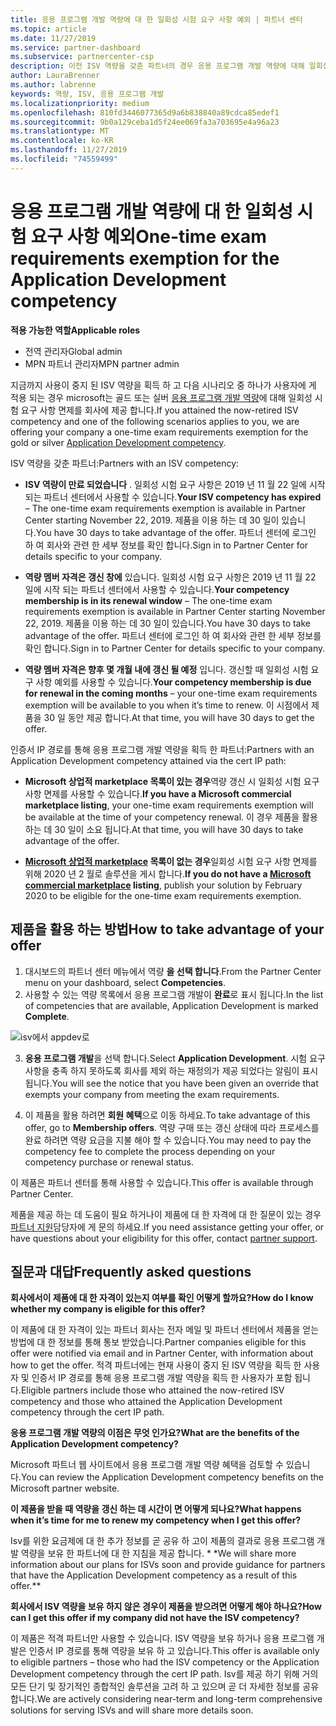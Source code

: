 ```yaml
---
title: 응용 프로그램 개발 역량에 대 한 일회성 시험 요구 사항 예외 | 파트너 센터
ms.topic: article
ms.date: 11/27/2019
ms.service: partner-dashboard
ms.subservice: partnercenter-csp
description: 이전 ISV 역량을 갖춘 파트너의 경우 응용 프로그램 개발 역량에 대해 일회성 시험 요구 사항 예외를 얻는 방법을 알아보세요.
author: LauraBrenner
ms.author: labrenne
keywords: 역량, ISV, 응용 프로그램 개발
ms.localizationpriority: medium
ms.openlocfilehash: 810fd3446077365d9a6b838840a89cdca85edef1
ms.sourcegitcommit: 9b0a129ceba1d5f24ee069fa3a703695e4a96a23
ms.translationtype: MT
ms.contentlocale: ko-KR
ms.lasthandoff: 11/27/2019
ms.locfileid: "74559499"
---
```

# <a name="one-time-exam-requirements-exemption-for-the-application-development-competency"></a><span data-ttu-id="a3c7f-104">응용 프로그램 개발 역량에 대 한 일회성 시험 요구 사항 예외</span><span class="sxs-lookup"><span data-stu-id="a3c7f-104">One-time exam requirements exemption for the Application Development competency</span></span>

<span data-ttu-id="a3c7f-105">**적용 가능한 역할**</span><span class="sxs-lookup"><span data-stu-id="a3c7f-105">**Applicable roles**</span></span>

- <span data-ttu-id="a3c7f-106">전역 관리자</span><span class="sxs-lookup"><span data-stu-id="a3c7f-106">Global admin</span></span>
- <span data-ttu-id="a3c7f-107">MPN 파트너 관리자</span><span class="sxs-lookup"><span data-stu-id="a3c7f-107">MPN partner admin</span></span>

<span data-ttu-id="a3c7f-108">지금까지 사용이 중지 된 ISV 역량을 획득 하 고 다음 시나리오 중 하나가 사용자에 게 적용 되는 경우 microsoft는 골드 또는 실버 [응용 프로그램 개발 역량](https://partner.microsoft.com/membership/application-development-competency)에 대해 일회성 시험 요구 사항 면제를 회사에 제공 합니다.</span><span class="sxs-lookup"><span data-stu-id="a3c7f-108">If you attained the now-retired ISV competency and one of the following scenarios applies to you, we are offering your company a one-time exam requirements exemption for the gold or silver [Application Development competency](https://partner.microsoft.com/membership/application-development-competency).</span></span> 

<span data-ttu-id="a3c7f-109">ISV 역량을 갖춘 파트너:</span><span class="sxs-lookup"><span data-stu-id="a3c7f-109">Partners with an ISV competency:</span></span>

- <span data-ttu-id="a3c7f-110">**ISV 역량이 만료 되었습니다** . 일회성 시험 요구 사항은 2019 년 11 월 22 일에 시작 되는 파트너 센터에서 사용할 수 있습니다.</span><span class="sxs-lookup"><span data-stu-id="a3c7f-110">**Your ISV competency has expired** – The one-time exam requirements exemption is available in Partner Center starting November 22, 2019.</span></span> <span data-ttu-id="a3c7f-111">제품을 이용 하는 데 30 일이 있습니다.</span><span class="sxs-lookup"><span data-stu-id="a3c7f-111">You have 30 days to take advantage of the offer.</span></span> <span data-ttu-id="a3c7f-112">파트너 센터에 로그인 하 여 회사와 관련 한 세부 정보를 확인 합니다.</span><span class="sxs-lookup"><span data-stu-id="a3c7f-112">Sign in to Partner Center for details specific to your company.</span></span>

- <span data-ttu-id="a3c7f-113">**역량 멤버 자격은 갱신 창에** 있습니다. 일회성 시험 요구 사항은 2019 년 11 월 22 일에 시작 되는 파트너 센터에서 사용할 수 있습니다.</span><span class="sxs-lookup"><span data-stu-id="a3c7f-113">**Your competency membership is in its renewal window** – The one-time exam requirements exemption is available in Partner Center starting November 22, 2019.</span></span> <span data-ttu-id="a3c7f-114">제품을 이용 하는 데 30 일이 있습니다.</span><span class="sxs-lookup"><span data-stu-id="a3c7f-114">You have 30 days to take advantage of the offer.</span></span> <span data-ttu-id="a3c7f-115">파트너 센터에 로그인 하 여 회사와 관련 한 세부 정보를 확인 합니다.</span><span class="sxs-lookup"><span data-stu-id="a3c7f-115">Sign in to Partner Center for details specific to your company.</span></span>

- <span data-ttu-id="a3c7f-116">**역량 멤버 자격은 향후 몇 개월 내에 갱신 될 예정** 입니다. 갱신할 때 일회성 시험 요구 사항 예외를 사용할 수 있습니다.</span><span class="sxs-lookup"><span data-stu-id="a3c7f-116">**Your competency membership is due for renewal in the coming months** – your one-time exam requirements exemption will be available to you when it’s time to renew.</span></span> <span data-ttu-id="a3c7f-117">이 시점에서 제품을 30 일 동안 제공 합니다.</span><span class="sxs-lookup"><span data-stu-id="a3c7f-117">At that time, you will have 30 days to get the offer.</span></span>

<span data-ttu-id="a3c7f-118">인증서 IP 경로를 통해 응용 프로그램 개발 역량을 획득 한 파트너:</span><span class="sxs-lookup"><span data-stu-id="a3c7f-118">Partners with an Application Development competency attained via the cert IP path:</span></span>

- <span data-ttu-id="a3c7f-119">**Microsoft 상업적 marketplace 목록이 있는 경우**역량 갱신 시 일회성 시험 요구 사항 면제를 사용할 수 있습니다.</span><span class="sxs-lookup"><span data-stu-id="a3c7f-119">**If you have a Microsoft commercial marketplace listing**, your one-time exam requirements exemption will be available at the time of your competency renewal.</span></span> <span data-ttu-id="a3c7f-120">이 경우 제품을 활용 하는 데 30 일이 소요 됩니다.</span><span class="sxs-lookup"><span data-stu-id="a3c7f-120">At that time, you will have 30 days to take advantage of the offer.</span></span>

- <span data-ttu-id="a3c7f-121">**[Microsoft 상업적 marketplace](https://azure.microsoft.com/overview/commercial-marketplace/) 목록이 없는 경우**일회성 시험 요구 사항 면제를 위해 2020 년 2 월로 솔루션을 게시 합니다.</span><span class="sxs-lookup"><span data-stu-id="a3c7f-121">**If you do not have a [Microsoft commercial marketplace](https://azure.microsoft.com/overview/commercial-marketplace/) listing**, publish your solution by February 2020 to be eligible for the one-time exam requirements exemption.</span></span>

## <a name="how-to-take-advantage-of-your-offer"></a><span data-ttu-id="a3c7f-122">제품을 활용 하는 방법</span><span class="sxs-lookup"><span data-stu-id="a3c7f-122">How to take advantage of your offer</span></span>

1. <span data-ttu-id="a3c7f-123">대시보드의 파트너 센터 메뉴에서 역량 **을 선택 합니다**.</span><span class="sxs-lookup"><span data-stu-id="a3c7f-123">From the Partner Center menu on your dashboard, select **Competencies**.</span></span>
2. <span data-ttu-id="a3c7f-124">사용할 수 있는 역량 목록에서 응용 프로그램 개발이 **완료**로 표시 됩니다.</span><span class="sxs-lookup"><span data-stu-id="a3c7f-124">In the list of competencies that are available, Application Development is marked **Complete**.</span></span>

![isv에서 appdev로](images/appdev.png)

3. <span data-ttu-id="a3c7f-126">**응용 프로그램 개발**을 선택 합니다.</span><span class="sxs-lookup"><span data-stu-id="a3c7f-126">Select **Application Development**.</span></span> <span data-ttu-id="a3c7f-127">시험 요구 사항을 충족 하지 못하도록 회사를 제외 하는 재정의가 제공 되었다는 알림이 표시 됩니다.</span><span class="sxs-lookup"><span data-stu-id="a3c7f-127">You will see the notice that you have been given an override that exempts your company from meeting the exam requirements.</span></span> 

4. <span data-ttu-id="a3c7f-128">이 제품을 활용 하려면 **회원 혜택**으로 이동 하세요.</span><span class="sxs-lookup"><span data-stu-id="a3c7f-128">To take advantage of this offer, go to **Membership offers**.</span></span> <span data-ttu-id="a3c7f-129">역량 구매 또는 갱신 상태에 따라 프로세스를 완료 하려면 역량 요금을 지불 해야 할 수 있습니다.</span><span class="sxs-lookup"><span data-stu-id="a3c7f-129">You may need to pay the competency fee to complete the process depending on your competency purchase or renewal status.</span></span> 

<span data-ttu-id="a3c7f-130">이 제품은 파트너 센터를 통해 사용할 수 있습니다.</span><span class="sxs-lookup"><span data-stu-id="a3c7f-130">This offer is available through Partner Center.</span></span>

<span data-ttu-id="a3c7f-131">제품을 제공 하는 데 도움이 필요 하거나이 제품에 대 한 자격에 대 한 질문이 있는 경우 [파트너 지원](https://partner.microsoft.com/Support)담당자에 게 문의 하세요.</span><span class="sxs-lookup"><span data-stu-id="a3c7f-131">If you need assistance getting your offer, or have questions about your eligibility for this offer, contact [partner support](https://partner.microsoft.com/Support).</span></span> 

## <a name="frequently-asked-questions"></a><span data-ttu-id="a3c7f-132">질문과 대답</span><span class="sxs-lookup"><span data-stu-id="a3c7f-132">Frequently asked questions</span></span>

<span data-ttu-id="a3c7f-133">**회사에서이 제품에 대 한 자격이 있는지 여부를 확인 어떻게 할까요?**</span><span class="sxs-lookup"><span data-stu-id="a3c7f-133">**How do I know whether my company is eligible for this offer?**</span></span>

<span data-ttu-id="a3c7f-134">이 제품에 대 한 자격이 있는 파트너 회사는 전자 메일 및 파트너 센터에서 제품을 얻는 방법에 대 한 정보를 통해 통보 받았습니다.</span><span class="sxs-lookup"><span data-stu-id="a3c7f-134">Partner companies eligible for this offer were notified via email and in Partner Center, with information about how to get the offer.</span></span> <span data-ttu-id="a3c7f-135">적격 파트너에는 현재 사용이 중지 된 ISV 역량을 획득 한 사용자 및 인증서 IP 경로를 통해 응용 프로그램 개발 역량을 획득 한 사용자가 포함 됩니다.</span><span class="sxs-lookup"><span data-stu-id="a3c7f-135">Eligible partners include those who attained the now-retired ISV competency and those who attained the Application Development competency through the cert IP path.</span></span> 

<span data-ttu-id="a3c7f-136">**응용 프로그램 개발 역량의 이점은 무엇 인가요?**</span><span class="sxs-lookup"><span data-stu-id="a3c7f-136">**What are the benefits of the Application Development competency?**</span></span>

<span data-ttu-id="a3c7f-137">Microsoft 파트너 웹 사이트에서 응용 프로그램 개발 역량 혜택을 검토할 수 있습니다.</span><span class="sxs-lookup"><span data-stu-id="a3c7f-137">You can review the Application Development competency benefits on the Microsoft partner website.</span></span> 

<span data-ttu-id="a3c7f-138">**이 제품을 받을 때 역량을 갱신 하는 데 시간이 면 어떻게 되나요?**</span><span class="sxs-lookup"><span data-stu-id="a3c7f-138">**What happens when it’s time for me to renew my competency when I get this offer?**</span></span> 

<span data-ttu-id="a3c7f-139">Isv를 위한 요금제에 대 한 추가 정보를 곧 공유 하 고이 제품의 결과로 응용 프로그램 개발 역량을 보유 한 파트너에 대 한 지침을 제공 합니다. \* \*</span><span class="sxs-lookup"><span data-stu-id="a3c7f-139">We will share more information about our plans for ISVs soon and provide guidance for partners that have the Application Development competency as a result of this offer.\*\*</span></span>  

<span data-ttu-id="a3c7f-140">**회사에서 ISV 역량을 보유 하지 않은 경우이 제품을 받으려면 어떻게 해야 하나요?**</span><span class="sxs-lookup"><span data-stu-id="a3c7f-140">**How can I get this offer if my company did not have the ISV competency?**</span></span>

<span data-ttu-id="a3c7f-141">이 제품은 적격 파트너만 사용할 수 있습니다. ISV 역량을 보유 하거나 응용 프로그램 개발은 인증서 IP 경로를 통해 역량을 보유 하 고 있습니다.</span><span class="sxs-lookup"><span data-stu-id="a3c7f-141">This offer is available only to eligible partners – those who had the ISV competency or the Application Development competency through the cert IP path.</span></span> <span data-ttu-id="a3c7f-142">Isv를 제공 하기 위해 거의 모든 단기 및 장기적인 종합적인 솔루션을 고려 하 고 있으며 곧 더 자세한 정보를 공유 합니다.</span><span class="sxs-lookup"><span data-stu-id="a3c7f-142">We are actively considering near-term and long-term comprehensive solutions for serving ISVs and will share more details soon.</span></span> 


